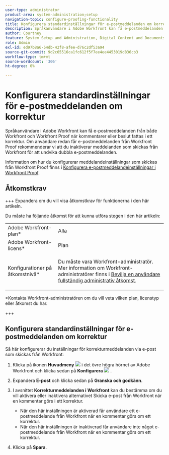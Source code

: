 ```yaml
---
user-type: administrator
product-area: system-administration;setup
navigation-topic: configure-proofing-functionality
title: Konfigurera standardinställningar för e-postmeddelanden om korrektur
description: Språkanvändare i Adobe Workfront kan få e-postmeddelanden från både Workfront och Workfront Proof när kommentarer eller beslut fattas i ett korrektur. Om användare redan får e-postmeddelanden från Workfront Proof rekommenderar vi att du inaktiverar meddelanden som skickas från Workfront för att undvika dubbla e-postmeddelanden.
author: Courtney
feature: System Setup and Administration, Digital Content and Documents
role: Admin
exl-id: ed97b8a6-54db-42f8-afee-d76c2df53a94
source-git-commit: 9d2c65516ca1fc612f5f7ee4ee4453019d836cb3
workflow-type: tm+mt
source-wordcount: '306'
ht-degree: 0%

---
```


# Konfigurera standardinställningar för e-postmeddelanden om korrektur

Språkanvändare i Adobe Workfront kan få e-postmeddelanden från både Workfront och Workfront Proof när kommentarer eller beslut fattas i ett korrektur. Om användare redan får e-postmeddelanden från Workfront Proof rekommenderar vi att du inaktiverar meddelanden som skickas från Workfront för att undvika dubbla e-postmeddelanden.

Information om hur du konfigurerar meddelandeinställningar som skickas från Workfront Proof finns i [Konfigurera e-postmeddelandeinställningar i Workfront Proof](../../../workfront-proof/wp-emailsntfctns/email-alerts/config-email-notification-settings-wp.md).

## Åtkomstkrav

+++ Expandera om du vill visa åtkomstkrav för funktionerna i den här artikeln.

Du måste ha följande åtkomst för att kunna utföra stegen i den här artikeln:

<table style="table-layout:auto"> 
 <col> 
 <col> 
 <tbody> 
  <tr> 
   <td role="rowheader">Adobe Workfront-plan*</td> 
   <td>Alla</td> 
  </tr> 
  <tr> 
   <td role="rowheader">Adobe Workfront-licens*</td> 
   <td>Plan</td> 
  </tr> 
  <tr> 
   <td role="rowheader">Konfigurationer på åtkomstnivå*</td> 
   <td> <p>Du måste vara Workfront-administratör. Mer information om Workfront-administratörer finns i <a href="../../../administration-and-setup/add-users/configure-and-grant-access/grant-a-user-full-administrative-access.md" class="MCXref xref">Bevilja en användare fullständig administrativ åtkomst</a>.</p> </td> 
  </tr> 
 </tbody> 
</table>

&#42;Kontakta Workfront-administratören om du vill veta vilken plan, licenstyp eller åtkomst du har.

+++

## Konfigurera standardinställningar för e-postmeddelanden om korrektur

Så här konfigurerar du inställningar för korrekturmeddelanden via e-post som skickas från Workfront:

1. Klicka på ikonen **Huvudmeny** ![](assets/main-menu-icon.png) i det övre högra hörnet av Adobe Workfront och klicka sedan på **Konfigurera** ![](assets/gear-icon-settings.png) .

1. Expandera **E-post** och klicka sedan på **Granska och godkänn**.

1. I avsnittet **Korrekturmeddelanden i Workfront** kan du bestämma om du vill aktivera eller inaktivera alternativet Skicka e-post från Workfront när en kommentar görs i ett korrektur.

   * När den här inställningen är aktiverad får användare ett e-postmeddelande från Workfront när en kommentar görs om ett korrektur.
   * När den här inställningen är inaktiverad får användare inte något e-postmeddelande från Workfront när en kommentar görs om ett korrektur.

1. Klicka på **Spara**.
